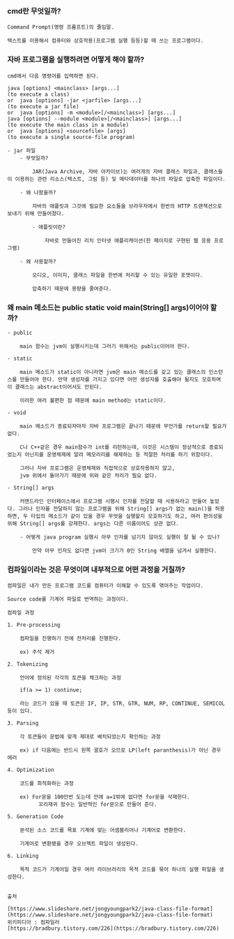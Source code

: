 ### cmd란 무엇일까?
    
    Command Prompt(명령 프롬프트)의 줄임말.
    
    텍스트를 이용해서 컴퓨터와 상호작용(프로그램 실행 등등)할 때 쓰는 프로그램이다.
    
### 자바 프로그램을 실행하려면 어떻게 해야 할까?
    
    cmd에서 다음 명령어를 입력하면 된다.
    
    java [options] <mainclass> [args...]
    (to execute a class)
    or  java [options] -jar <jarfile> [args...]
    (to execute a jar file)
    or  java [options] -m <module>[/<mainclass>] [args...]
    java [options] --module <module>[/<mainclass>] [args...]
    (to execute the main class in a module)
    or  java [options] <sourcefile> [args]
    (to execute a single source-file program)
    
    - jar 파일
        - 무엇일까?
            
            JAR(Java Archive, 자바 아카이브)는 여러개의 자바 클래스 파일과, 클래스들이 이용하는 관련 리소스(텍스트, 그림 등) 및 메타데이터를 하나의 파일로 압축한 파일이다.
            
        - 왜 나왔을까?
            
            자바의 애플릿과 그것에 필요한 요소들을 브라우저에서 한번의 HTTP 트랜잭션으로 보내기 위해 만들어졌다.
            
            - 애플릿이란?
                
                자바로 만들어진 리치 인터넷 애플리케이션(한 페이지로 구현된 웹 응용 프로그램)
                
        - 왜 사용할까?
            
            오디오, 이미지, 클래스 파일을 한번에 처리할 수 있는 유일한 포맷이다.
            
            압축하기 때문에 용량을 줄여준다.
            
### 왜 main 메소드는 public static void main(String[] args)이어야 할까?
    - public
        
        main 함수는 jvm이 실행시키는데 그러기 위해서는 public이어야 한다.
        
    - static
        
        main 메소드가 static이 아니라면 jvm은 main 메소드를 갖고 있는 클래스의 인스턴스를 만들어야 한다. 만약 생성자를 가지고 있다면 어떤 생성자를 호출해야 될지도 모호하며 이 클래스는 abstract이어서도 안된다.
        
        이러한 여러 불편한 점 때문에 main method는 static이다.
        
    - void
        
        main 메소드가 종료되자마자 자바 프로그램은 끝나기 때문에 무언가를 return할 필요가 없다.
        
        C나 C++같은 경우 main함수가 int를 리턴하는데, 이것은 시스템이 정상적으로 종료되었는지 아닌지를 운영체제에 알려 메모리리를 해제하는 등 적절한 처리를 하기 위함이다.
        
        그러나 자바 프로그램은 운영체제와 직접적으로 상호작용하지 않고,
        jvm 위에서 돌아가기 때문에 위와 같은 처리가 필요 없다.
        
    - String[] args
        
        커맨드라인 인터페이스에서 프로그램 시행시 인자를 전달할 때 사용하라고 만들어 놓았다. 그러나 인자를 전달하지 않는 프로그램을 위해 String[] args가 없는 main()을 허용하면, 두 타입의 메소드가 같이 있을 경우 무엇을 실행할지 모호하기도 하고, 여러 편의성을 위해 String[] args를 강제한다. args는 다른 이름이어도 상관 없다.
        
        - 어떻게 java program 실행시 아무 인자를 넘기지 않아도 실행이 잘 될 수 있나?
            
            만약 아무 인자도 없다면 jvm이 크기가 0인 String 배열을 넘겨서 실행한다.
            
    
### 컴파일이라는 것은 무엇이며 내부적으로 어떤 과정을 거칠까?
    
    컴파일은 내가 만든 프로그램 코드를 컴퓨터가 이해할 수 있도록 엮어주는 작업이다.
    
    Source code를 기계어 파일로 번역하는 과정이다.
    
    컴파일 과정
    
    1. Pre-processing
        
        컴파일을 진행하기 전에 전처리를 진행한다.
        
        ex) 주석 제거
        
    2. Tokenizing
        
        언어에 정의된 각각의 토큰을 체크하는 과정
        
        if(a >= 1) continue;
        
        라는 코드가 있을 때 토큰은 IF, IP, STR, GTR, NUM, RP, CONTINUE, SEMICOL 등이 있다.
        
    3. Parsing
        
        각 토큰들이 문법에 맞게 제대로 배치되었는지 확인하는 과정
        
        ex) if 다음에는 반드시 왼쪽 괄호가 오므로 LP(left paranthesis)가 아닌 경우 에러
        
    4. Optimization
        
        코드를 최적화하는 과정
        
        ex) For문을 100만번 도는데 안에 a=1밖에 없다면 for문을 삭제한다.
              꼬리재귀 함수는 일반적인 for문으로 만들어 준다.
        
    5. Generation Code
        
        분석된 소스 코드를 목표 기계에 맞는 어셈블리어나 기계어로 변환한다.
        
        기계어로 변환됐을 경우 오브젝트 파일이 생성된다.
        
    6. Linking
        
        목적 코드가 기계어일 경우 여러 라이브러리의 목적 코드를 묶어 하나의 실행 파일을 생성한다.
        
    
    출처 
    
    [https://www.slideshare.net/jongyoungpark2/java-class-file-format](https://www.slideshare.net/jongyoungpark2/java-class-file-format)
    위키피디아 : 컴파일러
    [https://bradbury.tistory.com/226](https://bradbury.tistory.com/226)